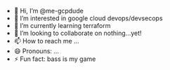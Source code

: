 - 👋 Hi, I’m @me-gcpdude
- 👀 I’m interested in google cloud devops/devsecops
- 🌱 I’m currently learning terraform
- 💞️ I’m looking to collaborate on nothing...yet!
- 📫 How to reach me ...
- 😄 Pronouns: ...
- ⚡ Fun fact: bass is my game

<!---
me-gcpdude/me-gcpdude is a ✨ special ✨ repository because its `README.md` (this file) appears on your GitHub profile.
You can click the Preview link to take a look at your changes.
--->
